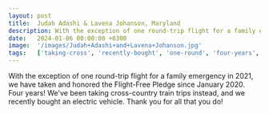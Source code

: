 ```yaml
---
layout: post
title:  Judah Adashi & Lavena Johanson, Maryland
description: With the exception of one round-trip flight for a family emergency in 2021, we have taken and honored the Flight-Free Pledge since January 2020. Four ...
date:   2024-01-06 00:00:00 +0300
image:  '/images/Judah+Adashi+and+Lavena+Johanson.jpg'
tags:   ['taking-cross', 'recently-bought', 'one-round', 'four-years', 'family-emergency', 'electric-vehicle', 'trip-flight', 'flight']
---
```

With the exception of one round-trip flight for a family emergency in 2021, we have taken and honored the Flight-Free Pledge since January 2020. Four years! We've been taking cross-country train trips instead, and we recently bought an electric vehicle. Thank you for all that you do!

